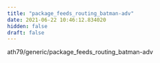 ```yaml
---
title: "package_feeds_routing_batman-adv"
date: 2021-06-22 10:46:12.834020
hidden: false
draft: false
---
```


ath79/generic/package_feeds_routing_batman-adv

